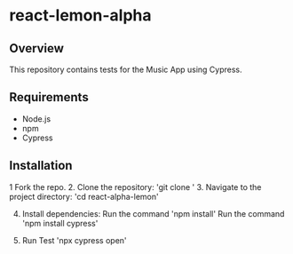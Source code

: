 # react-lemon-alpha
## Overview
This repository contains tests for the Music App using Cypress.

## Requirements
- Node.js
- npm
- Сypress

## Installation
1 Fork the repo.
2. Clone the repository: 'git clone <repository-url>'
3. Navigate to the project directory: 'cd react-alpha-lemon'

4. Install dependencies:
   Run the command 'npm install'
   Run the command 'npm install cypress'

5. Run Test 'npx cypress open'
